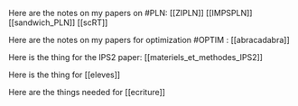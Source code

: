 Here are the notes on my papers on #PLN: [[ZIPLN]] [[IMPSPLN]] [[sandwich_PLN]] [[scRT]]

Here are the notes on my papers for optimization #OPTIM : [[abracadabra]]

Here is the thing for the IPS2 paper: [[materiels_et_methodes_IPS2]]

Here is the thing for [[eleves]]

Here are the things needed for [[ecriture]]
